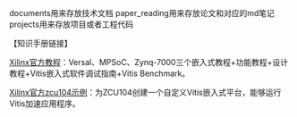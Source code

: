 documents用来存放技术文档
paper_reading用来存放论文和对应的md笔记
projects用来存放项目或者工程代码

【知识手册链接】

[Xilinx官方教程](https://xilinx.github.io/Embedded-Design-Tutorials/docs/2023.1/build/html/index.html )：Versal、MPSoC、Zynq-7000三个嵌入式教程+功能教程+设计教程+Vitis嵌入式软件调试指南+Vitis Benchmark。

[Xilinx官方zcu104示例](https://github.com/Xilinx/Vitis-Tutorials/blob/2023.1/Vitis_Platform_Creation/Design_Tutorials/02-Edge-AI-ZCU104/README.md)：为ZCU104创建一个自定义Vitis嵌入式平台，能够运行Vitis加速应用程序。